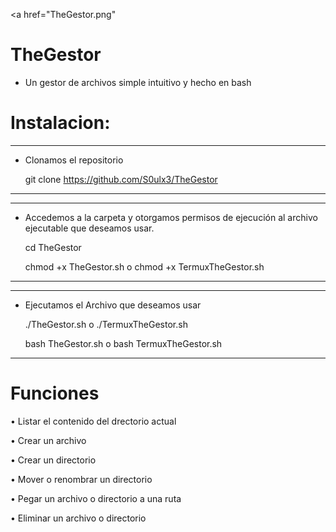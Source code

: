 <a href="TheGestor.png"</a>

# TheGestor 

- Un gestor de archivos simple intuitivo y hecho en bash

# Instalacion:
-----------------------------------------------
- Clonamos el repositorio 

  git clone https://github.com/S0ulx3/TheGestor
-----------------------------------------------

--------------------------------------------------------------------------------------------------
- Accedemos a la carpeta y otorgamos permisos de ejecución al archivo ejecutable que deseamos usar.

  cd TheGestor

  chmod +x TheGestor.sh
  o 
  chmod +x TermuxTheGestor.sh
  
--------------------------------------------------------------------------------------------------

---------------------------------------------
- Ejecutamos el Archivo que deseamos usar

  ./TheGestor.sh o ./TermuxTheGestor.sh

  bash TheGestor.sh o bash TermuxTheGestor.sh
---------------------------------------------

# Funciones

• Listar el contenido del drectorio actual

• Crear un archivo

• Crear un directorio

• Mover o renombrar un directorio

• Pegar un archivo o directorio a una ruta

• Eliminar un archivo o directorio
